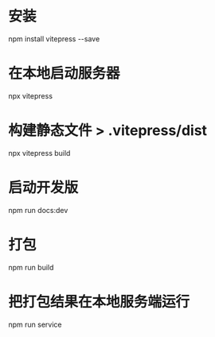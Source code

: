 # 安装
npm install vitepress --save

# 在本地启动服务器
npx vitepress

# 构建静态文件 > .vitepress/dist
npx vitepress build


# 启动开发版
npm run docs:dev  
# 打包
npm run build
# 把打包结果在本地服务端运行
npm run service